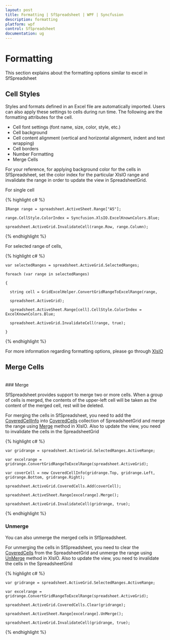 ```yaml
---
layout: post
title: Formatting | SfSpreadsheet | WPF | Syncfusion
description: formatting
platform: wpf
control: SfSpreadsheet
documentation: ug
---
```


# Formatting

This section explains about the formatting options similar to excel in SfSpreadsheet
<br/>

## Cell Styles

Styles and formats defined in an Excel file are automatically imported. Users can also apply these settings to cells during run time. The following are the formatting attributes for the cell.

* Cell font settings (font name, size, color, style, etc.) 
* Cell background 
* Cell content alignment (vertical and horizontal alignment, indent and text wrapping) 
* Cell borders 
* Number Formatting
* Merge Cells

For your reference, for applying background color for the cells in SfSpreadsheet, set the color index for the particular XlsIO range and invalidate the range in order to update the view in SpreadsheetGrid.

For single cell

{% highlight c# %}

    IRange range = spreadsheet.ActiveSheet.Range["A5"];

    range.CellStyle.ColorIndex = Syncfusion.XlsIO.ExcelKnownColors.Blue;

    spreadsheet.ActiveGrid.InvalidateCell(range.Row, range.Column);

{% endhighlight %}

For selected range of cells,

{% highlight c# %}

    var selectedRanges = spreadsheet.ActiveGrid.SelectedRanges;

    foreach (var range in selectedRanges)

    {

      string cell = GridExcelHelper.ConvertGridRangeToExcelRange(range,

      spreadsheet.ActiveGrid);

      spreadsheet.ActiveSheet.Range[cell].CellStyle.ColorIndex = ExcelKnownColors.Blue;

      spreadsheet.ActiveGrid.InvalidateCell(range, true);

    }

{% endhighlight %}

For more information regarding formatting options, please go through [XlsIO](http://help.syncfusion.com/file-formats/xlsio/working-with-cell-or-range-formatting)
<br/>

## Merge Cells
<br/>
### Merge

SfSpreadsheet provides support to merge two or more cells. When a group of cells is merged, the contents of the upper-left cell will be taken as the content of the merged cell, rest will be deleted.

For merging the cells in SfSpreadsheet, you need to add the [CoveredCellInfo](http://help.syncfusion.com/cr/cref_files/wpf/sfspreadsheet/topic335.html) into [CoveredCells](http://help.syncfusion.com/cr/cref_files/wpf/sfspreadsheet/topic2567.html) collection of SpreadsheetGrid and merge the range using [Merge](http://help.syncfusion.com/cr/cref_files/wpf/xlsio/topic3452.html) method in XlsIO. Also to update the view, you need to invalidate the cells in the SpreadsheetGrid

{% highlight c# %}

    var gridrange = spreadsheet.ActiveGrid.SelectedRanges.ActiveRange;

    var excelrange = gridrange.ConvertGridRangeToExcelRange(spreadsheet.ActiveGrid);

    var coverCell = new CoveredCellInfo(gridrange.Top, gridrange.Left, gridrange.Bottom, gridrange.Right);

    spreadsheet.ActiveGrid.CoveredCells.Add(coverCell);

    spreadsheet.ActiveSheet.Range[excelrange].Merge();

    spreadsheet.ActiveGrid.InvalidateCell(gridrange, true);

{% endhighlight %}
<br/>

### Unmerge

You can also unmerge the merged cells in SfSpreadsheet.

For unmerging the cells in SfSpreadsheet, you need to clear the [CoveredCells](http://help.syncfusion.com/cr/cref_files/wpf/sfspreadsheet/topic2567.html) from the SpreadsheetGrid and unmerge the range using [UnMerge](http://help.syncfusion.com/cr/cref_files/wpf/xlsio/topic3461.html) method in XlsIO. Also to update the view, you need to invalidate the cells in the SpreadsheetGrid

{% highlight c# %}

    var gridrange = spreadsheet.ActiveGrid.SelectedRanges.ActiveRange;

    var excelrange = gridrange.ConvertGridRangeToExcelRange(spreadsheet.ActiveGrid);

    spreadsheet.ActiveGrid.CoveredCells.Clear(gridrange);

    spreadsheet.ActiveSheet.Range[excelrange].UnMerge();

    spreadsheet.ActiveGrid.InvalidateCell(gridrange, true);

{% endhighlight %}

